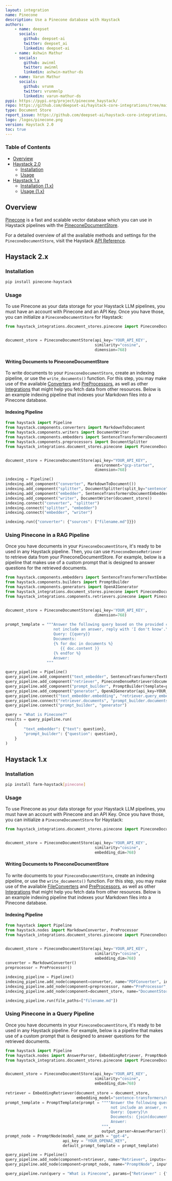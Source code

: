 ```yaml
---
layout: integration
name: Pinecone
description: Use a Pinecone database with Haystack
authors:
    - name: deepset
      socials:
        github: deepset-ai
        twitter: deepset_ai
        linkedin: deepset-ai
    - name: Ashwin Mathur
      socials:
        github: awinml
        twitter: awinml
        linkedin: ashwin-mathur-ds
    - name: Varun Mathur
      socials:
        github: vrunm
        twitter: vrunmnlp
        linkedin: varun-mathur-ds        
pypi: https://pypi.org/project/pinecone_haystack/
repo: https://github.com/deepset-ai/haystack-core-integrations/tree/main/integrations/pinecone
type: Document Store
report_issue: https://github.com/deepset-ai/haystack-core-integrations/issues
logo: /logos/pinecone.png
version: Haystack 2.0
toc: true
---
```


### Table of Contents

- [Overview](#overview)
- [Haystack 2.0](#haystack-20)
  - [Installation](#installation)
  - [Usage](#usage)
- [Haystack 1.x](#haystack-1x)
  - [Installation (1.x)](#installation-1x)
  - [Usage (1.x)](#usage-1x)

## Overview

[Pinecone](https://www.pinecone.io/) is a fast and scalable vector database which you can use in Haystack pipelines with the [PineconeDocumentStore](https://docs.haystack.deepset.ai/docs/document_store#initialization).

For a detailed overview of all the available methods and settings for the `PineconeDocumentStore`, visit the Haystack [API Reference](https://docs.haystack.deepset.ai/reference/document-store-api#pineconedocumentstore).

## Haystack 2.x

### Installation

```bash
pip install pinecone-haystack
```

### Usage

To use Pinecone as your data storage for your Haystack LLM pipelines, you must have an account with Pinecone and an API Key. Once you have those, you can initialize a `PineconeDocumentStore` for Haystack:

```python
from haystack_integrations.document_stores.pinecone import PineconeDocumentStore


document_store = PineconeDocumentStore(api_key='YOUR_API_KEY',
                                       similarity="cosine",
                                       dimension=768)
```

#### Writing Documents to PineconeDocumentStore

To write documents to your `PineconeDocumentStore`, create an indexing pipeline, or use the `write_documents()` function.
For this step, you may make use of the available [Converters](https://docs.haystack.deepset.ai/v2.0/docs/converters) and [PreProcessors](https://docs.haystack.deepset.ai/v2.0/docs/preprocessors), as well as other [Integrations](/integrations) that might help you fetch data from other resources. Below is an example indexing pipeline that indexes your Markdown files into a Pinecone database.

#### Indexing Pipeline

```python
from haystack import Pipeline
from haystack.components.converters import MarkdownToDocument
from haystack.components.writers import DocumentWriter
from haystack.components.embedders import SentenceTransformersDocumentEmbedder
from haystack.components.preprocessors import DocumentSplitter
from haystack_integrations.document_stores.pinecone import PineconeDocumentStore


document_store = PineconeDocumentStore(api_key="YOUR_API_KEY",
                                       environment="gcp-starter",
                                       dimension=768)

indexing = Pipeline()
indexing.add_component("converter", MarkdownToDocument())
indexing.add_component("splitter", DocumentSplitter(split_by="sentence", split_length=2))
indexing.add_component("embedder", SentenceTransformersDocumentEmbedder())
indexing.add_component("writer", DocumentWriter(document_store))
indexing.connect("converter", "splitter")
indexing.connect("splitter", "embedder")
indexing.connect("embedder", "writer")

indexing.run({"converter": {"sources": ["filename.md"]}})
```

### Using Pinecone in a RAG Pipeline

Once you have documents in your `PineconeDocumentStore`, it's ready to be used in any Haystack pipeline. Then, you can use `PineconeDenseRetriever` to retrieve data from your PineconeDocumentStore. For example, below is a pipeline that makes use of a custom prompt that is designed to answer questions for the retrieved documents.

```python
from haystack.components.embedders import SentenceTransformersTextEmbedder
from haystack.components.builders import PromptBuilder
from haystack.components.generators import OpenAIGenerator
from haystack_integrations.document_stores.pinecone import PineconeDocumentStore
from haystack_integrations.components.retrievers.pinecone import PineconeDenseRetriever


document_store = PineconeDocumentStore(api_key='YOUR_API_KEY',
                                       dimension=768)
              
prompt_template = """Answer the following query based on the provided context. If the context does
                     not include an answer, reply with 'I don't know'.\n
                     Query: {{query}}
                     Documents:
                     {% for doc in documents %}
                        {{ doc.content }}
                     {% endfor %}
                     Answer: 
                  """

query_pipeline = Pipeline()
query_pipeline.add_component("text_embedder", SentenceTransformersTextEmbedder())
query_pipeline.add_component("retriever", PineconeDenseRetriever(document_store=document_store))
query_pipeline.add_component("prompt_builder", PromptBuilder(template=prompt_template))
query_pipeline.add_component("generator", OpenAIGenerator(api_key=YOUR_OPENAI_KEY, model="gpt-4"))
query_pipeline.connect("text_embedder.embedding", "retriever.query_embedding")
query_pipeline.connect("retriever.documents", "prompt_builder.documents")
query_pipeline.connect("prompt_builder", "generator")

query = "What is Pinecone?"
results = query_pipeline.run(
    {
        "text_embedder": {"text": question},
        "prompt_builder": {"question": question},
    }
)
```


## Haystack 1.x

### Installation

```bash
pip install farm-haystack[pinecone]
```

### Usage

To use Pinecone as your data storage for your Haystack LLM pipelines, you must have an account with Pinecone and an API Key. Once you have those, you can initialize a `PineconeDocumentStore` for Haystack:

```python
from haystack_integrations.document_stores.pinecone import PineconeDocumentStore


document_store = PineconeDocumentStore(api_key='YOUR_API_KEY',
                                       similarity="cosine",
                                       embedding_dim=768)
```

#### Writing Documents to PineconeDocumentStore

To write documents to your `PineconeDocumentStore`, create an indexing pipeline, or use the `write_documents()` function.
For this step, you may make use of the available [FileConverters](https://docs.haystack.deepset.ai/docs/file_converters) and [PreProcessors](https://docs.haystack.deepset.ai/docs/preprocessor), as well as other [Integrations](/integrations) that might help you fetch data from other resources. Below is an example indexing pipeline that indexes your Markdown files into a Pinecone database.

#### Indexing Pipeline

```python
from haystack import Pipeline
from haystack.nodes import MarkdownConverter, PreProcessor
from haystack_integrations.document_stores.pinecone import PineconeDocumentStore


document_store = PineconeDocumentStore(api_key='YOUR_API_KEY',
                                       similarity="cosine",
                                       embedding_dim=768)
converter = MarkdownConverter()
preprocessor = PreProcessor()

indexing_pipeline = Pipeline()
indexing_pipeline.add_node(component=converter, name="PDFConverter", inputs=["File"])
indexing_pipeline.add_node(component=preprocessor, name="PreProcessor", inputs=["PDFConverter"])
indexing_pipeline.add_node(component=document_store, name="DocumentStore", inputs=["PreProcessor"])

indexing_pipeline.run(file_paths=["filename.md"])
```

### Using Pinecone in a Query Pipeline

Once you have documents in your `PineconeDocumentStore`, it's ready to be used in any Haystack pipeline. For example, below is a pipeline that makes use of a custom prompt that is designed to answer questions for the retrieved documents.

```python
from haystack import Pipeline
from haystack.nodes import AnswerParser, EmbeddingRetriever, PromptNode, PromptTemplate
from haystack_integrations.document_stores.pinecone import PineconeDocumentStore


document_store = PineconeDocumentStore(api_key='YOUR_API_KEY',
                                       similarity="cosine",
                                       embedding_dim=768)
              
retriever = EmbeddingRetriever(document_store = document_store,
                               embedding_model="sentence-transformers/multi-qa-mpnet-base-dot-v1")
prompt_template = PromptTemplate(prompt = """"Answer the following query based on the provided context. If the context does
                                              not include an answer, reply with 'I don't know'.\n
                                              Query: {query}\n
                                              Documents: {join(documents)}
                                              Answer: 
                                          """,
                                          output_parser=AnswerParser())
prompt_node = PromptNode(model_name_or_path = "gpt-4",
                         api_key = "YOUR_OPENAI_KEY",
                         default_prompt_template = prompt_template)

query_pipeline = Pipeline()
query_pipeline.add_node(component=retriever, name="Retriever", inputs=["Query"])
query_pipeline.add_node(component=prompt_node, name="PromptNode", inputs=["Retriever"])

query_pipeline.run(query = "What is Pinecone", params={"Retriever" : {"top_k": 5}})
```
